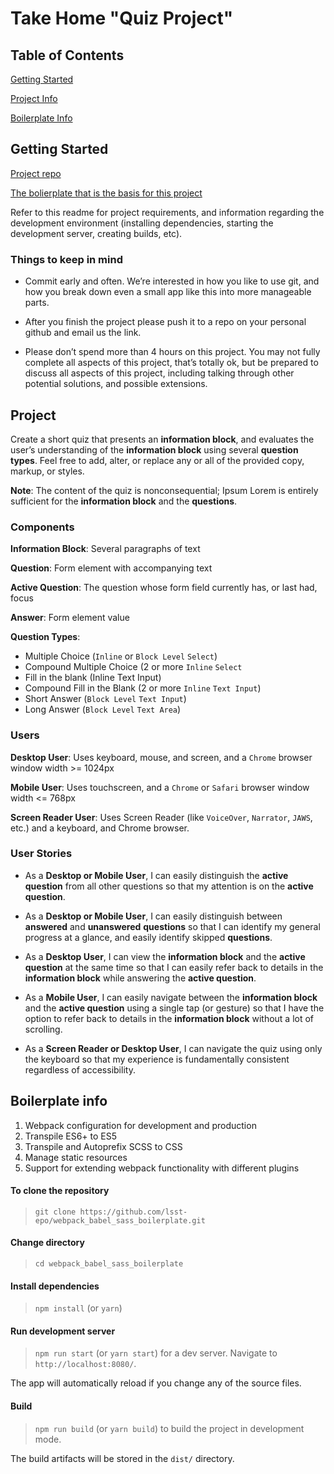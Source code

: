 # Take Home "Quiz Project"

## Table of Contents

[Getting Started](#getting-started)

[Project Info](#project)

[Boilerplate Info](#boilerplate-info)


## Getting Started

[Project repo](https://github.com/lsst-epo/quiz_project)

[The bolierplate that is the basis for this project](https://github.com/lsst-epo/webpack_babel_sass_boilerplate)

Refer to this readme for project requirements, and information regarding the development environment (installing dependencies, starting the development server, creating builds, etc).

### Things to keep in mind

* Commit early and often.  We’re interested in how you like to use git, and how you break down even a small app like this into more manageable parts.  

* After you finish the project please push it to a repo on your personal github and email us the link.

* Please don’t spend more than 4 hours on this project.  You may not fully complete all aspects of this project, that’s totally ok, but be prepared to discuss all aspects of this project, including talking through other potential solutions, and possible extensions.


## Project

Create a short quiz that presents an **information block**, and evaluates the user’s understanding of the **information block** using several **question types**.  Feel free to add, alter, or replace any or all of the provided copy, markup, or styles.

**Note**: The content of the quiz is nonconsequential; Ipsum Lorem is entirely sufficient for the **information block** and the **questions**.

### Components

**Information Block**: Several paragraphs of text

**Question**: Form element with accompanying text

**Active Question**: The question whose form field currently has, or last had, focus

**Answer**: Form element value

**Question Types**:
* Multiple Choice (`Inline` or `Block Level` `Select`)
* Compound Multiple Choice (2 or more `Inline` `Select`
* Fill in the blank (Inline Text Input)
* Compound Fill in the Blank (2 or more `Inline` `Text Input`)
* Short Answer (`Block Level` `Text Input`)
* Long Answer (`Block Level` `Text Area`)

### Users

**Desktop User**: Uses keyboard, mouse, and screen, and a `Chrome` browser window width >= 1024px

**Mobile User**: Uses touchscreen, and a `Chrome` or `Safari` browser window width <= 768px

**Screen Reader User**: Uses Screen Reader (like `VoiceOver`, `Narrator`, `JAWS`, etc.) and a keyboard, and Chrome browser.

### User Stories

* As a **Desktop or Mobile User**, I can easily distinguish the **active question** from all other questions so that my attention is on the **active question**.

* As a **Desktop or Mobile User**, I can easily distinguish between **answered** and **unanswered** **questions** so that I can identify my general progress at a glance, and easily identify skipped **questions**.

* As a **Desktop User**, I can view the **information block** and the **active question** at the same time so that I can easily refer back to details in the **information block** while answering the **active question**.

* As a **Mobile User**, I can easily navigate between the **information block** and the **active question** using a single tap (or gesture) so that I have the option to refer back to details in the **information block** without a lot of scrolling.

* As a **Screen Reader or Desktop User**, I can navigate the quiz using only the keyboard so that my experience is fundamentally consistent regardless of accessibility.


## Boilerplate info

 1. Webpack configuration for development and production
 2. Transpile ES6+ to ES5
 3. Transpile and Autoprefix SCSS to CSS
 4. Manage static resources
 5. Support for extending webpack functionality with different plugins

#### To clone the repository

> `git clone https://github.com/lsst-epo/webpack_babel_sass_boilerplate.git`

#### Change directory

> `cd webpack_babel_sass_boilerplate`

#### Install dependencies

> `npm install` (or `yarn`)

#### Run development server

> `npm run start` (or `yarn start`) for a dev server. Navigate to `http://localhost:8080/`. 

The app will automatically reload if you change any of the source files.

#### Build

> `npm run build` (or `yarn build`) to build the project in development mode. 

The build artifacts will be stored in the `dist/` directory.

